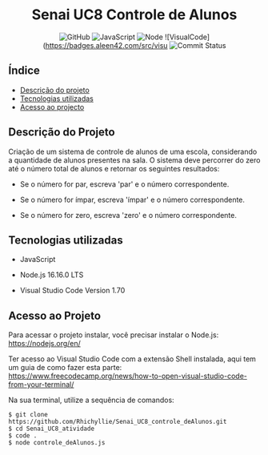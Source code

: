 <h1 align="center"> Senai UC8 Controle de Alunos </h1>

<div align="center">

![GitHub](https://badges.aleen42.com/src/github.svg)
![JavaScript](https://badges.aleen42.com/src/javascript.svg)
![Node](https://badges.aleen42.com/src/node.svg)
![VisualCode](https://badges.aleen42.com/src/visu
![Commit Status](https://img.shields.io/github/commit-status/rhichyllie/Senai_UC8_controle_deAlunos/main/7a7e98a29af44e5a6cb83b4f675cd00b4438b739?color=%2300FFDA&style=plastic)

</div>

## Índice
* [Descrição do projeto](#descricao-do-projeto)
* [Tecnologias utilizadas](#tecnologias-utilizadas)
* [Acesso ao projecto](#acesso-ao-projeto)

## Descrição do Projeto
Criação de um sistema de controle de alunos de uma escola, considerando a quantidade de alunos presentes na sala. O sistema deve percorrer do zero até o número total de alunos e retornar os seguintes resultados:

- Se o número for par, escreva 'par' e o número correspondente.

- Se o número for ímpar, escreva 'ímpar' e o número correspondente.

- Se o número for zero, escreva 'zero' e o número correspondente.

## Tecnologias utilizadas
* JavaScript

* Node.js 16.16.0 LTS

* Visual Studio Code Version 1.70

## Acesso ao Projeto
Para acessar o projeto instalar, você precisar instalar o Node.js: https://nodejs.org/en/

Ter acesso ao Visual Studio Code com a extensão Shell instalada, aqui tem um guia de como fazer esta parte: https://www.freecodecamp.org/news/how-to-open-visual-studio-code-from-your-terminal/

Na sua terminal, utilize a sequência de comandos:

```
$ git clone https://github.com/Rhichyllie/Senai_UC8_controle_deAlunos.git
$ cd Senai_UC8_atividade
$ code .
$ node controle_deAlunos.js
```
